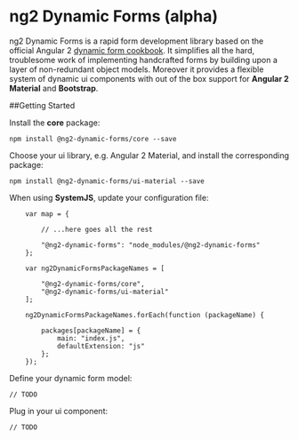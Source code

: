 # ng2 Dynamic Forms (alpha)

ng2 Dynamic Forms is a rapid form development library based on the official Angular 2
[dynamic form cookbook](https://angular.io/docs/ts/latest/cookbook/dynamic-form.html).
It simplifies all the hard, troublesome work of implementing handcrafted forms by building
upon a layer of non-redundant object models.
Moreover it provides a flexible system of dynamic ui components with out of the box support for
**Angular 2 Material** and **Bootstrap**.

##Getting Started

Install the **core** package:
```
npm install @ng2-dynamic-forms/core --save
```
Choose your ui library, e.g. Angular 2 Material, and install the corresponding package:
```
npm install @ng2-dynamic-forms/ui-material --save
```
When using **SystemJS**, update your configuration file:
```
    var map = {

        // ...here goes all the rest

        "@ng2-dynamic-forms": "node_modules/@ng2-dynamic-forms"
    };

    var ng2DynamicFormsPackageNames = [

        "@ng2-dynamic-forms/core",
        "@ng2-dynamic-forms/ui-material"
    ];

    ng2DynamicFormsPackageNames.forEach(function (packageName) {

        packages[packageName] = {
            main: "index.js",
            defaultExtension: "js"
        };
    });
```
Define your dynamic form model:
```
// TODO
```
Plug in your ui component:
```
// TODO
```
